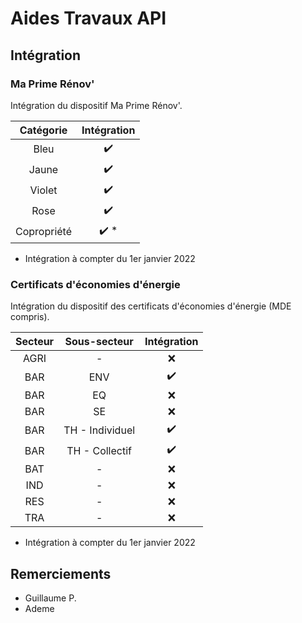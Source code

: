 # Aides Travaux API

## Intégration

### Ma Prime Rénov'

Intégration du dispositif Ma Prime Rénov'.

| Catégorie | Intégration |
| :------: | :------: |
| Bleu | ✔️ |
| Jaune | ✔️ |
| Violet | ✔️ |
| Rose | ✔️ |
| Copropriété | ✔️ *|

* Intégration à compter du 1er janvier 2022

### Certificats d'économies d'énergie

Intégration du dispositif des certificats d'économies d'énergie (MDE compris).

| Secteur | Sous-secteur |Intégration|
| :------: | :------: | :------: |
| AGRI | - | ❌ |
| BAR | ENV | ✔️ |
| BAR | EQ | ❌ |
| BAR | SE | ❌ |
| BAR | TH - Individuel | ✔️ |
| BAR | TH - Collectif | ✔️ |
| BAT | - | ❌ |
| IND | - | ❌ |
| RES | - | ❌ |
| TRA | - | ❌ |

* Intégration à compter du 1er janvier 2022

## Remerciements

- Guillaume P.
- Ademe
